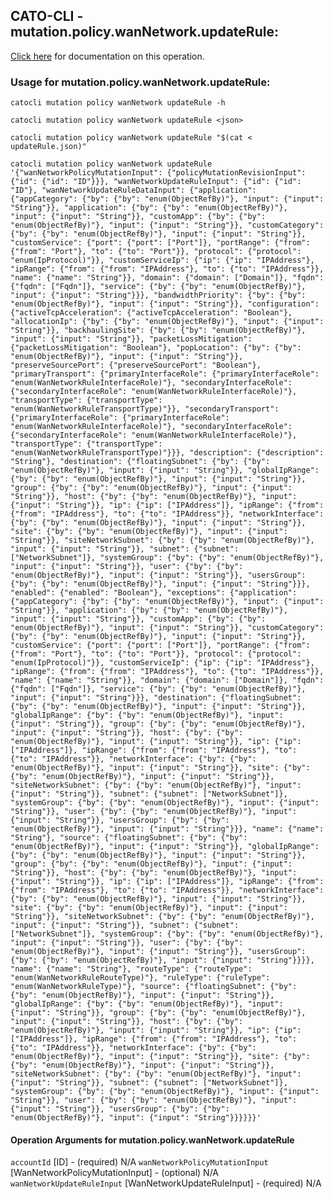 
## CATO-CLI - mutation.policy.wanNetwork.updateRule:
[Click here](https://api.catonetworks.com/documentation/#mutation-updateRule) for documentation on this operation.

### Usage for mutation.policy.wanNetwork.updateRule:

`catocli mutation policy wanNetwork updateRule -h`

`catocli mutation policy wanNetwork updateRule <json>`

`catocli mutation policy wanNetwork updateRule "$(cat < updateRule.json)"`

`catocli mutation policy wanNetwork updateRule '{"wanNetworkPolicyMutationInput": {"policyMutationRevisionInput": {"id": {"id": "ID"}}}, "wanNetworkUpdateRuleInput": {"id": {"id": "ID"}, "wanNetworkUpdateRuleDataInput": {"application": {"appCategory": {"by": {"by": "enum(ObjectRefBy)"}, "input": {"input": "String"}}, "application": {"by": {"by": "enum(ObjectRefBy)"}, "input": {"input": "String"}}, "customApp": {"by": {"by": "enum(ObjectRefBy)"}, "input": {"input": "String"}}, "customCategory": {"by": {"by": "enum(ObjectRefBy)"}, "input": {"input": "String"}}, "customService": {"port": {"port": ["Port"]}, "portRange": {"from": {"from": "Port"}, "to": {"to": "Port"}}, "protocol": {"protocol": "enum(IpProtocol)"}}, "customServiceIp": {"ip": {"ip": "IPAddress"}, "ipRange": {"from": {"from": "IPAddress"}, "to": {"to": "IPAddress"}}, "name": {"name": "String"}}, "domain": {"domain": ["Domain"]}, "fqdn": {"fqdn": ["Fqdn"]}, "service": {"by": {"by": "enum(ObjectRefBy)"}, "input": {"input": "String"}}}, "bandwidthPriority": {"by": {"by": "enum(ObjectRefBy)"}, "input": {"input": "String"}}, "configuration": {"activeTcpAcceleration": {"activeTcpAcceleration": "Boolean"}, "allocationIp": {"by": {"by": "enum(ObjectRefBy)"}, "input": {"input": "String"}}, "backhaulingSite": {"by": {"by": "enum(ObjectRefBy)"}, "input": {"input": "String"}}, "packetLossMitigation": {"packetLossMitigation": "Boolean"}, "popLocation": {"by": {"by": "enum(ObjectRefBy)"}, "input": {"input": "String"}}, "preserveSourcePort": {"preserveSourcePort": "Boolean"}, "primaryTransport": {"primaryInterfaceRole": {"primaryInterfaceRole": "enum(WanNetworkRuleInterfaceRole)"}, "secondaryInterfaceRole": {"secondaryInterfaceRole": "enum(WanNetworkRuleInterfaceRole)"}, "transportType": {"transportType": "enum(WanNetworkRuleTransportType)"}}, "secondaryTransport": {"primaryInterfaceRole": {"primaryInterfaceRole": "enum(WanNetworkRuleInterfaceRole)"}, "secondaryInterfaceRole": {"secondaryInterfaceRole": "enum(WanNetworkRuleInterfaceRole)"}, "transportType": {"transportType": "enum(WanNetworkRuleTransportType)"}}}, "description": {"description": "String"}, "destination": {"floatingSubnet": {"by": {"by": "enum(ObjectRefBy)"}, "input": {"input": "String"}}, "globalIpRange": {"by": {"by": "enum(ObjectRefBy)"}, "input": {"input": "String"}}, "group": {"by": {"by": "enum(ObjectRefBy)"}, "input": {"input": "String"}}, "host": {"by": {"by": "enum(ObjectRefBy)"}, "input": {"input": "String"}}, "ip": {"ip": ["IPAddress"]}, "ipRange": {"from": {"from": "IPAddress"}, "to": {"to": "IPAddress"}}, "networkInterface": {"by": {"by": "enum(ObjectRefBy)"}, "input": {"input": "String"}}, "site": {"by": {"by": "enum(ObjectRefBy)"}, "input": {"input": "String"}}, "siteNetworkSubnet": {"by": {"by": "enum(ObjectRefBy)"}, "input": {"input": "String"}}, "subnet": {"subnet": ["NetworkSubnet"]}, "systemGroup": {"by": {"by": "enum(ObjectRefBy)"}, "input": {"input": "String"}}, "user": {"by": {"by": "enum(ObjectRefBy)"}, "input": {"input": "String"}}, "usersGroup": {"by": {"by": "enum(ObjectRefBy)"}, "input": {"input": "String"}}}, "enabled": {"enabled": "Boolean"}, "exceptions": {"application": {"appCategory": {"by": {"by": "enum(ObjectRefBy)"}, "input": {"input": "String"}}, "application": {"by": {"by": "enum(ObjectRefBy)"}, "input": {"input": "String"}}, "customApp": {"by": {"by": "enum(ObjectRefBy)"}, "input": {"input": "String"}}, "customCategory": {"by": {"by": "enum(ObjectRefBy)"}, "input": {"input": "String"}}, "customService": {"port": {"port": ["Port"]}, "portRange": {"from": {"from": "Port"}, "to": {"to": "Port"}}, "protocol": {"protocol": "enum(IpProtocol)"}}, "customServiceIp": {"ip": {"ip": "IPAddress"}, "ipRange": {"from": {"from": "IPAddress"}, "to": {"to": "IPAddress"}}, "name": {"name": "String"}}, "domain": {"domain": ["Domain"]}, "fqdn": {"fqdn": ["Fqdn"]}, "service": {"by": {"by": "enum(ObjectRefBy)"}, "input": {"input": "String"}}}, "destination": {"floatingSubnet": {"by": {"by": "enum(ObjectRefBy)"}, "input": {"input": "String"}}, "globalIpRange": {"by": {"by": "enum(ObjectRefBy)"}, "input": {"input": "String"}}, "group": {"by": {"by": "enum(ObjectRefBy)"}, "input": {"input": "String"}}, "host": {"by": {"by": "enum(ObjectRefBy)"}, "input": {"input": "String"}}, "ip": {"ip": ["IPAddress"]}, "ipRange": {"from": {"from": "IPAddress"}, "to": {"to": "IPAddress"}}, "networkInterface": {"by": {"by": "enum(ObjectRefBy)"}, "input": {"input": "String"}}, "site": {"by": {"by": "enum(ObjectRefBy)"}, "input": {"input": "String"}}, "siteNetworkSubnet": {"by": {"by": "enum(ObjectRefBy)"}, "input": {"input": "String"}}, "subnet": {"subnet": ["NetworkSubnet"]}, "systemGroup": {"by": {"by": "enum(ObjectRefBy)"}, "input": {"input": "String"}}, "user": {"by": {"by": "enum(ObjectRefBy)"}, "input": {"input": "String"}}, "usersGroup": {"by": {"by": "enum(ObjectRefBy)"}, "input": {"input": "String"}}}, "name": {"name": "String"}, "source": {"floatingSubnet": {"by": {"by": "enum(ObjectRefBy)"}, "input": {"input": "String"}}, "globalIpRange": {"by": {"by": "enum(ObjectRefBy)"}, "input": {"input": "String"}}, "group": {"by": {"by": "enum(ObjectRefBy)"}, "input": {"input": "String"}}, "host": {"by": {"by": "enum(ObjectRefBy)"}, "input": {"input": "String"}}, "ip": {"ip": ["IPAddress"]}, "ipRange": {"from": {"from": "IPAddress"}, "to": {"to": "IPAddress"}}, "networkInterface": {"by": {"by": "enum(ObjectRefBy)"}, "input": {"input": "String"}}, "site": {"by": {"by": "enum(ObjectRefBy)"}, "input": {"input": "String"}}, "siteNetworkSubnet": {"by": {"by": "enum(ObjectRefBy)"}, "input": {"input": "String"}}, "subnet": {"subnet": ["NetworkSubnet"]}, "systemGroup": {"by": {"by": "enum(ObjectRefBy)"}, "input": {"input": "String"}}, "user": {"by": {"by": "enum(ObjectRefBy)"}, "input": {"input": "String"}}, "usersGroup": {"by": {"by": "enum(ObjectRefBy)"}, "input": {"input": "String"}}}}, "name": {"name": "String"}, "routeType": {"routeType": "enum(WanNetworkRuleRouteType)"}, "ruleType": {"ruleType": "enum(WanNetworkRuleType)"}, "source": {"floatingSubnet": {"by": {"by": "enum(ObjectRefBy)"}, "input": {"input": "String"}}, "globalIpRange": {"by": {"by": "enum(ObjectRefBy)"}, "input": {"input": "String"}}, "group": {"by": {"by": "enum(ObjectRefBy)"}, "input": {"input": "String"}}, "host": {"by": {"by": "enum(ObjectRefBy)"}, "input": {"input": "String"}}, "ip": {"ip": ["IPAddress"]}, "ipRange": {"from": {"from": "IPAddress"}, "to": {"to": "IPAddress"}}, "networkInterface": {"by": {"by": "enum(ObjectRefBy)"}, "input": {"input": "String"}}, "site": {"by": {"by": "enum(ObjectRefBy)"}, "input": {"input": "String"}}, "siteNetworkSubnet": {"by": {"by": "enum(ObjectRefBy)"}, "input": {"input": "String"}}, "subnet": {"subnet": ["NetworkSubnet"]}, "systemGroup": {"by": {"by": "enum(ObjectRefBy)"}, "input": {"input": "String"}}, "user": {"by": {"by": "enum(ObjectRefBy)"}, "input": {"input": "String"}}, "usersGroup": {"by": {"by": "enum(ObjectRefBy)"}, "input": {"input": "String"}}}}}}'`

#### Operation Arguments for mutation.policy.wanNetwork.updateRule ####
`accountId` [ID] - (required) N/A 
`wanNetworkPolicyMutationInput` [WanNetworkPolicyMutationInput] - (optional) N/A 
`wanNetworkUpdateRuleInput` [WanNetworkUpdateRuleInput] - (required) N/A 
